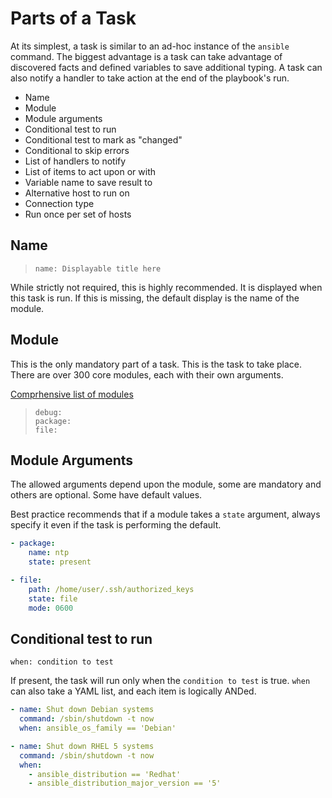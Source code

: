 Parts of a Task
===============

At its simplest, a task is similar to an ad-hoc instance of the `ansible` command. The biggest advantage is a task can take advantage of discovered facts and defined variables to save additional typing. A task can also notify a handler to take action at the end of the playbook's run.

* Name
* Module
* Module arguments
* Conditional test to run
* Conditional test to mark as "changed"
* Conditional to skip errors
* List of handlers to notify
* List of items to act upon or with
* Variable name to save result to
* Alternative host to run on
* Connection type
* Run once per set of hosts

## Name

> `name: Displayable title here`

While strictly not required, this is highly recommended. It is displayed when this task is run. If this is missing, the default display is the name of the module.

## Module

This is the only mandatory part of a task. This is the task to take place.
There are over 300 core modules, each with their own arguments.

[Comprhensive list of modules](http://docs.ansible.com/ansible/modules_by_category.html)

> `debug:`  
> `package:`  
> `file:`

## Module Arguments

The allowed arguments depend upon the module, some are mandatory and others are  optional. Some have default values.

Best practice recommends that if a module takes a `state` argument, always specify it even if the task is performing the default.

```YAML
- package:
    name: ntp
    state: present

- file:
    path: /home/user/.ssh/authorized_keys
    state: file
    mode: 0600
```

## Conditional test to run

`when: condition to test`

If present, the task will run only when the `condition to test` is true. `when` can also take a YAML list, and each item is logically ANDed.

```YAML
- name: Shut down Debian systems
  command: /sbin/shutdown -t now
  when: ansible_os_family == 'Debian'

- name: Shut down RHEL 5 systems
  command: /sbin/shutdown -t now
  when:
    - ansible_distribution == 'Redhat'
    - ansible_distribution_major_version == '5'
```    
